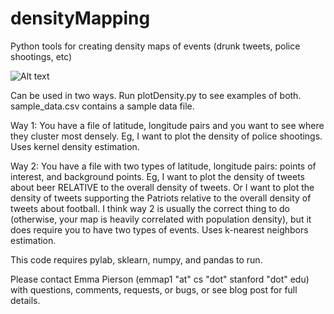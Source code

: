 # densityMapping
Python tools for creating density maps of events (drunk tweets, police shootings, etc)

![Alt text](wine_vs_beer.tiff?raw=true "Optional Title")

Can be used in two ways. Run plotDensity.py to see examples of both. sample_data.csv contains a sample data file. 

Way 1: You have a file of latitude, longitude pairs and you want to see where they cluster most densely. Eg, I want to plot the density of police shootings. Uses kernel density estimation. 

Way 2: You have a file with two types of latitude, longitude pairs: points of interest, and background points. Eg, I want to plot the density of tweets about beer RELATIVE to the overall density of tweets. Or I want to plot the density of tweets supporting the Patriots relative to the overall density of tweets about football. I think way 2 is usually the correct thing to do (otherwise, your map is heavily correlated with population density), but it does require you to have two types of events. Uses k-nearest neighbors estimation. 

This code requires pylab, sklearn, numpy, and pandas to run. 

Please contact Emma Pierson (emmap1 "at" cs "dot" stanford "dot" edu) with questions, comments, requests, or bugs, or see blog post for full details. 
